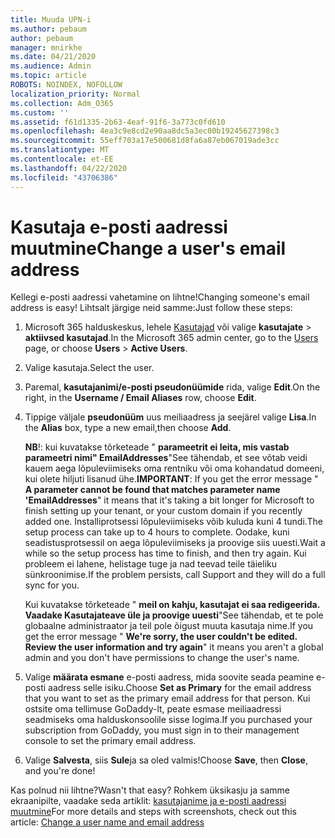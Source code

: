 ```yaml
---
title: Muuda UPN-i
ms.author: pebaum
author: pebaum
manager: mnirkhe
ms.date: 04/21/2020
ms.audience: Admin
ms.topic: article
ROBOTS: NOINDEX, NOFOLLOW
localization_priority: Normal
ms.collection: Adm_O365
ms.custom: ''
ms.assetid: f61d1335-2b63-4eaf-91f6-3a773c0fd610
ms.openlocfilehash: 4ea3c9e8cd2e90aa8dc5a3ec00b19245627398c3
ms.sourcegitcommit: 55eff703a17e500681d8fa6a87eb067019ade3cc
ms.translationtype: MT
ms.contentlocale: et-EE
ms.lasthandoff: 04/22/2020
ms.locfileid: "43706386"
---
```

# <a name="change-a-users-email-address"></a><span data-ttu-id="56d7b-102">Kasutaja e-posti aadressi muutmine</span><span class="sxs-lookup"><span data-stu-id="56d7b-102">Change a user's email address</span></span>

<span data-ttu-id="56d7b-103">Kellegi e-posti aadressi vahetamine on lihtne!</span><span class="sxs-lookup"><span data-stu-id="56d7b-103">Changing someone's email address is easy!</span></span> <span data-ttu-id="56d7b-104">Lihtsalt järgige neid samme:</span><span class="sxs-lookup"><span data-stu-id="56d7b-104">Just follow these steps:</span></span>
  
1. <span data-ttu-id="56d7b-105">Microsoft 365 halduskeskus, lehele [Kasutajad](https://go.microsoft.com/fwlink/p/?linkid=834822) või valige **kasutajate** \> **aktiivsed kasutajad**.</span><span class="sxs-lookup"><span data-stu-id="56d7b-105">In the Microsoft 365 admin center, go to the [Users](https://go.microsoft.com/fwlink/p/?linkid=834822) page, or choose **Users** \> **Active Users**.</span></span>
    
2. <span data-ttu-id="56d7b-106">Valige kasutaja.</span><span class="sxs-lookup"><span data-stu-id="56d7b-106">Select the user.</span></span>
    
3. <span data-ttu-id="56d7b-107">Paremal, **kasutajanimi/e-posti pseudonüümide** rida, valige **Edit**.</span><span class="sxs-lookup"><span data-stu-id="56d7b-107">On the right, in the **Username / Email Aliases** row, choose **Edit**.</span></span>
    
4. <span data-ttu-id="56d7b-108">Tippige väljale **pseudonüüm** uus meiliaadress ja seejärel valige **Lisa**.</span><span class="sxs-lookup"><span data-stu-id="56d7b-108">In the **Alias** box, type a new email,then choose **Add**.</span></span>
    
    <span data-ttu-id="56d7b-109">**NB**!: kui kuvatakse tõrketeade " **parameetrit ei leita, mis vastab parameetri nimi" EmailAddresses**"See tähendab, et see võtab veidi kauem aega lõpuleviimiseks oma rentniku või oma kohandatud domeeni, kui olete hiljuti lisanud ühe.</span><span class="sxs-lookup"><span data-stu-id="56d7b-109">**IMPORTANT**: If you get the error message " **A parameter cannot be found that matches parameter name 'EmailAddresses**" it means that it's taking a bit longer for Microsoft to finish setting up your tenant, or your custom domain if you recently added one.</span></span> <span data-ttu-id="56d7b-110">Installiprotsessi lõpuleviimiseks võib kuluda kuni 4 tundi.</span><span class="sxs-lookup"><span data-stu-id="56d7b-110">The setup process can take up to 4 hours to complete.</span></span> <span data-ttu-id="56d7b-111">Oodake, kuni seadistusprotsessil on aega lõpuleviimiseks ja proovige siis uuesti.</span><span class="sxs-lookup"><span data-stu-id="56d7b-111">Wait a while so the setup process has time to finish, and then try again.</span></span> <span data-ttu-id="56d7b-112">Kui probleem ei lahene, helistage tuge ja nad teevad teile täieliku sünkroonimise.</span><span class="sxs-lookup"><span data-stu-id="56d7b-112">If the problem persists, call Support and they will do a full sync for you.</span></span>
    
    <span data-ttu-id="56d7b-113">Kui kuvatakse tõrketeade " **meil on kahju, kasutajat ei saa redigeerida. Vaadake Kasutajateave üle ja proovige uuesti**"See tähendab, et te pole globaalne administraator ja teil pole õigust muuta kasutaja nime.</span><span class="sxs-lookup"><span data-stu-id="56d7b-113">If you get the error message " **We're sorry, the user couldn't be edited. Review the user information and try again**" it means you aren't a global admin and you don't have permissions to change the user's name.</span></span>
    
5. <span data-ttu-id="56d7b-114">Valige **määrata esmane** e-posti aadress, mida soovite seada peamine e-posti aadress selle isiku.</span><span class="sxs-lookup"><span data-stu-id="56d7b-114">Choose **Set as Primary** for the email address that you want to set as the primary email address for that person.</span></span> <span data-ttu-id="56d7b-115">Kui ostsite oma tellimuse GoDaddy-lt, peate esmase meiliaadressi seadmiseks oma halduskonsoolile sisse logima.</span><span class="sxs-lookup"><span data-stu-id="56d7b-115">If you purchased your subscription from GoDaddy, you must sign in to their management console to set the primary email address.</span></span> 
    
6. <span data-ttu-id="56d7b-116">Valige **Salvesta**, siis **Sule**ja sa oled valmis!</span><span class="sxs-lookup"><span data-stu-id="56d7b-116">Choose **Save**, then **Close**, and you're done!</span></span>
    
<span data-ttu-id="56d7b-117">Kas polnud nii lihtne?</span><span class="sxs-lookup"><span data-stu-id="56d7b-117">Wasn't that easy?</span></span> <span data-ttu-id="56d7b-118">Rohkem üksikasju ja samme ekraanipilte, vaadake seda artiklit: [kasutajanime ja e-posti aadressi muutmine](https://docs.microsoft.com/office365/admin/add-users/change-a-user-name-and-email-address)</span><span class="sxs-lookup"><span data-stu-id="56d7b-118">For more details and steps with screenshots, check out this article: [Change a user name and email address](https://docs.microsoft.com/office365/admin/add-users/change-a-user-name-and-email-address)</span></span>
  

